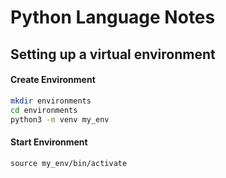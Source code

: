 # Python Language Notes

## Setting up a virtual environment

#### Create Environment

```bash
mkdir environments
cd environments
python3 -m venv my_env
```

#### Start Environment
`source my_env/bin/activate`
